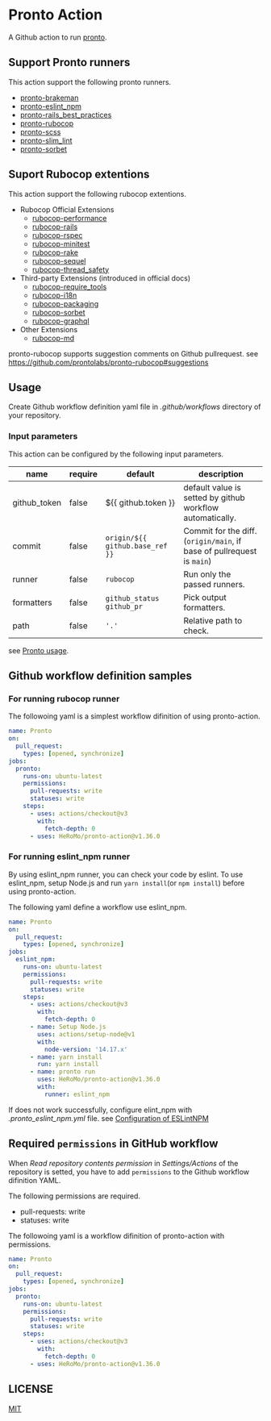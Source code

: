 # Pronto Action

A Github action to run [pronto](https://github.com/prontolabs/pronto).

## Support Pronto runners

This action support the following pronto runners.

- [pronto\-brakeman](https://github.com/prontolabs/pronto-brakeman)
- [pronto\-eslint\_npm](https://github.com/doits/pronto-eslint_npm)
- [pronto\-rails\_best\_practices](https://github.com/prontolabs/pronto-rails_best_practices)
- [pronto\-rubocop](https://github.com/prontolabs/pronto-rubocop)
- [pronto\-scss](https://github.com/prontolabs/pronto-scss)
- [pronto\-slim\_lint](https://github.com/ibrahima/pronto-slim_lint)
- [pronto\-sorbet](https://github.com/teamsimplepay/pronto-sorbet)

## Suport Rubocop extentions

This action support the following rubocop extentions.

- Rubocop Official Extensions
  - [rubocop\-performance](https://github.com/rubocop-hq/rubocop-performance)
  - [rubocop\-rails](https://github.com/rubocop-hq/rubocop-rails)
  - [rubocop\-rspec](https://github.com/rubocop-hq/rubocop-rspec)
  - [rubocop\-minitest](https://github.com/rubocop-hq/rubocop-minitest)
  - [rubocop\-rake](https://github.com/rubocop-hq/rubocop-rake)
  - [rubocop\-sequel](https://github.com/rubocop-hq/rubocop-sequel)
  - [rubocop\-thread\_safety](https://github.com/covermymeds/rubocop-thread_safety)
- Third-party Extensions (introduced in official docs)
  - [rubocop\-require\_tools](https://github.com/milch/rubocop-require_tools)
  - [rubocop\-i18n](https://github.com/puppetlabs/rubocop-i18n)
  - [rubocop\-packaging](https://github.com/utkarsh2102/rubocop-packaging)
  - [rubocop\-sorbet](https://github.com/Shopify/rubocop-sorbet)
  - [rubocop\-graphql](https://github.com/DmitryTsepelev/rubocop-graphql)
- Other Extensions
  - [rubocop\-md](https://github.com/rubocop-hq/rubocop-md)

pronto-rubocop supports suggestion comments on Github pullrequest. 
see https://github.com/prontolabs/pronto-rubocop#suggestions

## Usage

Create Github workflow definition yaml file in *.github/workflows* directory of your repository.

### Input parameters

This action can be configured by the following input parameters.
<!-- textlint-disable spellcheck-tech-word -->
| name | require | default | description |
|---|---|---|---|
| github_token | false | ${{ github.token }} | default value is setted by github workflow automatically. |
| commit | false | `origin/${{ github.base_ref }}` | Commit for the diff.<br>(`origin/main`, if base of pullrequest is `main`) |
| runner | false | `rubocop` | Run only the passed runners. |
| formatters | false | `github_status github_pr` | Pick output formatters. |
| path | false | `'.'` | Relative path to check. |
<!-- textlint-enable spellcheck-tech-word -->
see [Pronto usage](https://github.com/prontolabs/pronto#usage).

## Github workflow definition samples

### For running rubocop runner

The followoing yaml is a simplest workflow difinition of using pronto-action.

```yaml
name: Pronto
on:
  pull_request:
    types: [opened, synchronize]
jobs:
  pronto:
    runs-on: ubuntu-latest
    permissions:
      pull-requests: write
      statuses: write 
    steps:
      - uses: actions/checkout@v3
        with:
          fetch-depth: 0
      - uses: HeRoMo/pronto-action@v1.36.0
```

### For running eslint_npm runner

By using eslint_npm runner, you can check your code by eslint. 
To use eslint_npm, setup Node.js and run `yarn install`(or `npm install`) before using pronto-action.

The following yaml define a workflow use eslint_npm.

```yaml
name: Pronto
on:
  pull_request:
    types: [opened, synchronize]
jobs:
  eslint_npm:
    runs-on: ubuntu-latest
    permissions:
      pull-requests: write
      statuses: write 
    steps:
      - uses: actions/checkout@v3
        with:
          fetch-depth: 0
      - name: Setup Node.js
        uses: actions/setup-node@v1
        with:
          node-version: '14.17.x'
      - name: yarn install
        run: yarn install
      - name: pronto run
        uses: HeRoMo/pronto-action@v1.36.0
        with:
          runner: eslint_npm
```

If does not work successfully, configure elint_npm with  *.pronto_eslint_npm.yml* file. see [Configuration of ESLintNPM](https://github.com/doits/pronto-eslint_npm#configuration-of-eslintnpm)

## Required `permissions` in GitHub workflow

When *Read repository contents permission* in *Settings/Actions* of the repository is setted, you have to add `permissions` to the Github workflow difinition YAML.

The following permissions are required.

- pull-requests: write
- statuses: write

The followoing yaml is a workflow difinition of pronto-action with permissions.

```yaml
name: Pronto
on:
  pull_request:
    types: [opened, synchronize]
jobs:
  pronto:
    runs-on: ubuntu-latest
    permissions:
      pull-requests: write
      statuses: write 
    steps:
      - uses: actions/checkout@v3
        with:
          fetch-depth: 0
      - uses: HeRoMo/pronto-action@v1.36.0
```

## LICENSE
[MIT](LICENSE)
